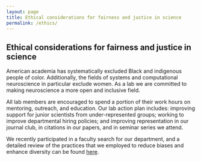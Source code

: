 ```yaml
---
layout: page
title: Ethical considerations for fairness and justice in science
permalink: /ethics/
---
```


<h2>Ethical considerations for fairness and justice in science</h2>
<p> American academia has systematically excluded Black and indigenous people of color. Additionally, the fields of systems and computational neuroscience in particular exclude women. As a lab we are committed to making neuroscience a more open and inclusive field. 

<p> All lab members are encouraged to spend a portion of their work hours on mentoring, outreach, and education. Our lab action plan includes: improving support for junior scientists from under-represented groups; working to improve departmental hiring policies; and improving representation in our journal club, in citations in our papers, and in seminar series we attend. 

<p> We recently participated in a faculty search for our department, and a detailed review of the practices that we employed to reduce biases and enhance diversity can be found <a href="{{site.baseurl}}/assets/img/BioStr_Faculty_Search_2021-22_DEI_review.pdf">here</a>.


